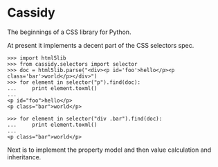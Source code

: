 Cassidy
=======

The beginnings of a CSS library for Python.

At present it implements a decent part of the CSS selectors spec.

    >>> import html5lib
    >>> from cassidy.selectors import selector
    >>> doc = html5lib.parse("<div><p id='foo'>hello</p><p class='bar'>world</p></div>")
    >>> for element in selector("p").find(doc):
    ...     print element.toxml()
    ... 
    <p id="foo">hello</p>
    <p class="bar">world</p>
    
    >>> for element in selector("div .bar").find(doc):
    ...     print element.toxml()
    ... 
    <p class="bar">world</p>

Next is to implement the property model and then value calculation and inheritance.
